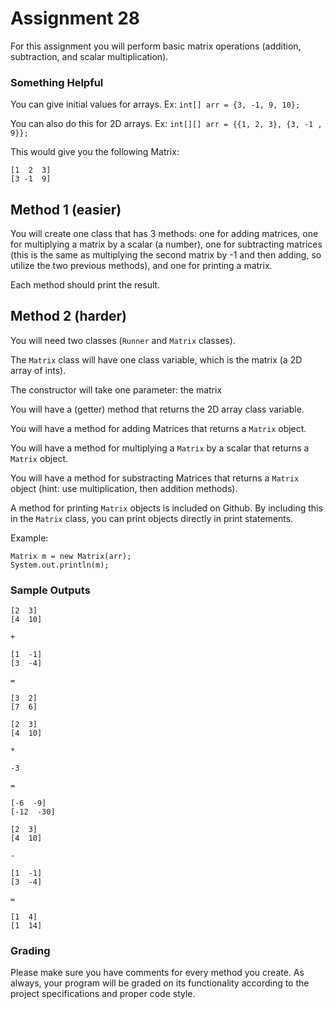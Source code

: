 # Assignment 28

For this assignment you will perform basic matrix operations (addition, subtraction, and scalar multiplication).

### Something Helpful

You can give initial values for arrays. Ex: `int[] arr = {3, -1, 9, 10};`

You can also do this for 2D arrays. Ex: `int[][] arr = {{1, 2, 3}, {3, -1 , 9}};`

This would give you the following Matrix:

```
[1  2  3]
[3 -1  9]
```

## Method 1 (easier)

You will create one class that has 3 methods: one for adding matrices, one for multiplying a matrix by a scalar (a number), one for subtracting matrices (this is the same as multiplying the second matrix by -1 and then adding, so utilize the two previous methods), and one for printing a matrix.

Each method should print the result. 

## Method 2 (harder)

You will need two classes (`Runner` and `Matrix` classes).

The `Matrix` class will have one class variable, which is the matrix (a 2D array of ints).

The constructor will take one parameter: the matrix

You will have a (getter) method that returns the 2D array class variable.

You will have a method for adding Matrices that returns a `Matrix` object.

You will have a method for multiplying a `Matrix` by a scalar that returns a `Matrix` object.

You will have a method for substracting Matrices that returns a `Matrix` object (hint: use multiplication, then addition methods).

A method for printing `Matrix` objects is included on Github. By including this in the `Matrix` class, you can print objects directly in print statements.

Example:

```
Matrix m = new Matrix(arr);
System.out.println(m);
```

### Sample Outputs

```
[2  3]
[4  10]

+

[1  -1]
[3  -4]

=

[3  2]
[7  6]
```

```
[2  3]
[4  10]

*

-3

=

[-6  -9]
[-12  -30]
```

```
[2  3]
[4  10]

-

[1  -1]
[3  -4]

=

[1  4]
[1  14]
```
### Grading

Please make sure you have comments for every method you create. As always, your program will be graded on its functionality according to the project specifications and proper code style.


